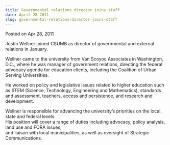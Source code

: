 ```yaml
---
title: Governmental relations director joins staff
date: April 28 2011
slug: governmental-relations-director-joins-staff
---
```


 



<span class="date">Posted on Apr 28, 2011    </span>
<p>Justin Wellner joined CSUMB as director of governmental and
external relations in January.</p>
<p>Wellner came to the university from Van Scoyoc Associates in
Washington, D.C., where he was manager of government relations,
directing the federal advocacy agenda for education clients,
including the Coalition of Urban Serving Universities.</p>
<p>He worked on policy and legislative issues related to higher
education such as STEM (Science, Technology, Engineering and
Mathematics), standards and assessment, teachers, access and
persistence, and research and development.</p>
<p>Wellner is responsible for advancing the university&#x2019;s priorities
on the local, state and federal levels.<br>
His position will cover a range of duties including advocacy,
policy analysis, land use and FORA issues,<br>
and liaison with local municipalities, as well as oversight of
Strategic Communications.</br></br></p>





```
